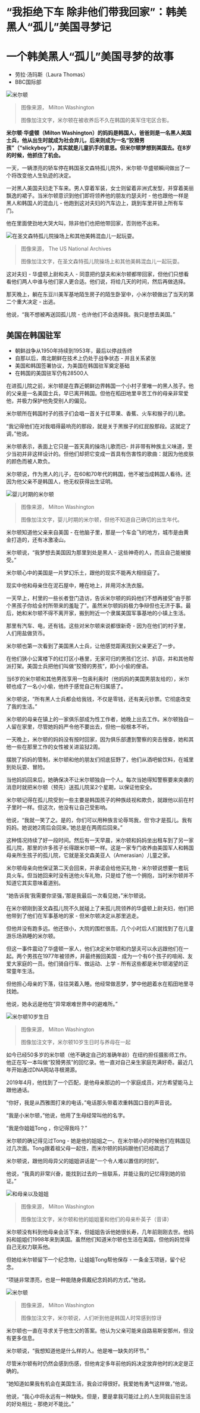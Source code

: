 # “我拒绝下车 除非他们带我回家”：韩美黑人“孤儿”美国寻梦记

#  一个韩美黑人“孤儿”美国寻梦的故事

  * 劳拉·汤玛斯（Laura Thomas） 
  * BBC国际部 


![米尔顿](_126897238_976x549miltonateasterage9justpost-adoptioninrghhousingcomplexkorea_creditmiltonwashington.jpg)

> 图像来源，  Milton Washington
>
> 图像加注文字，米尔顿在被收养后不久在韩国的美军住宅区合影。

**米尔顿·华盛顿（Milton Washington）的妈妈是韩国人，爸爸则是一名黑人美国士兵，他从出生时就成为社会弃儿，后来则成为一名“狡猾男孩”（“slickyboy”），其实就是儿童扒手的意思。但米尔顿梦想到美国去。在8岁的时候，他抓住了机会。**

一天，一辆漂亮的轿车停在韩国圣文森特孤儿院外，米尔顿·华盛顿瞬间做出了一个将改变他人生轨迹的决定。

一对黑人美国夫妇走下车来。男人穿着军装，女士则留着非洲式发型，并穿着美丽飘逸的裙子。当米尔顿意识到他们即将领养他的朋友约瑟夫时 - 他也跟他一样是黑人和韩国人的混血儿 - 他跑到这对夫妇的汽车边上，跳到车里并锁上所有车门。

他在里面使劲地大哭大叫，除非他们也把他带回家，否则他不出来。

![在圣文森特孤儿院操场上和其他美韩混血儿一起玩耍。](_126897237_cropxchildren-at-st-vincents-home-for-amerasian-children-those-children-of-mixed-bfd7d0.jpg)

> 图像来源，  The US National Archives
>
> 图像加注文字，在圣文森特孤儿院操场上和其他美韩混血儿一起玩耍。

这对夫妇 - 华盛顿上尉和夫人 - 同意把约瑟夫和米尔顿都带回家，但他们只想看看他们两人中谁与他们家人更合适。他们说，将给几天的时间，然后再做选择。

那天晚上，躺在东豆川美军基地陌生房子的陌生卧室中，小米尔顿做出了当天的第二个重大决定 - 出逃。

他说，“我不想被再送回孤儿院 - 也许他们不会选择我。我只是想去美国。”

##  美国在韩国驻军

  * 朝鲜战争从1950年持续到1953年，最后以停战告终 
  * 自那以后，南北朝鲜在技术上仍处于战争状态 - 并且关系紧张 
  * 美国和韩国签署协议，为美国在韩国驻军奠定基础 
  * 在韩国的美国驻军仍有28500人 

在进孤儿院之前，米尔顿是在靠近朝鲜边界韩国一个小村子里唯一的黑人孩子。他的父亲是一名美国士兵，早已离开韩国。但他在稻田地里辛苦工作的母亲非常爱他，并极力保护他免受别人的偏见。

米尔顿所在韩国村子的孩子们会唱一首关于红苹果、香蕉、火车和猴子的儿歌。

“我记得他们在对我唱得最响亮的那段，就是关于黑猴子的红屁股那段。这就定了调，”他说。

米尔顿表示，表面上它只是一首天真的操场儿歌而已- 并非带有种族主义味道，至少当初并非这样设计的。但他们却把它变成一首具有伤害性的歌曲：就因为他皮肤的颜色而被人欺负。

米尔顿说，作为黑人的儿子，在60和70年代的韩国，他不被当成韩国人看待。还因为他父亲不是韩国人，他无权获得出生证明。

![婴儿时期的米尔顿](_126896104_untitled.png)

> 图像来源，  Milton Washington
>
> 图像加注文字，婴儿时期的米尔顿，但他不知道自己确切的出生年代。

米尔顿知道他父亲来自美国 - 在他脑子里，那是一个车会飞的地方，城市是由黄金打造的，还有冰激凌山。

米尔顿说，“我梦想去美国因为那里到处是黑人 - 这些神奇的人，而且自己能被接受。”

米尔顿心中的美国是一片梦幻乐土，跟他的现实不能再大相径庭了。

现实中他和母亲住在泥石屋中，睡在地上，并用河水洗衣服。

一天早上，村里的一些长者登门造访，告诉米尔顿的妈妈他们不想再接受“由于那个黑孩子你给全村所带来的羞耻了”。虽然米尔顿妈妈极力争辩但也无济于事。最后，她和米尔顿不得不离开家，搬到附近一个隶属美国军事基地的小镇上生活。

那里有汽车、电，还有钱。这些对米尔顿来说都很新奇 - 因为在他们的村子里，人们用盐做货币。

米尔顿也第一次看到了美国黑人士兵，让他感觉距离找到父亲更近了一步。

在他们狭小公寓楼下的红灯区小巷里，无家可归的男孩们乞讨、扒窃，并和其他帮派打架。美国士兵把他们叫做“狡猾的男孩”，即小小偷的俚语。

当6岁的米尔顿和其他男孩享用一包奥利奥时（他妈妈的美国男朋友给的），米尔顿也成了一名小小偷，他终于感觉自己有归属感了。

米尔顿说，“所有黑人士兵都会给我钱，不仅是零钱，还有美元钞票。它彻底改变了我的生活。”

米尔顿的母亲在镇上的一家俱乐部成为性工作者，她晚上出去工作。米尔顿独自一人留在家里，尽管她妈妈严令他不要出去，但他一般根本不听。

一天晚上，米尔顿的妈妈没有按时回家，因为俱乐部遭到警察的突击搜查，她和其他一些在那里工作的女性被关进监狱2周。

摆脱了妈妈的管制，米尔顿和他的朋友们彻底狂野了，他们从酒吧偷饮料，在城里到处玩耍、冒险。

当他妈妈回来后，她确保决不让米尔顿独自一个人。每次当她得知警察要来突袭的消息时就把米尔顿（预先）送孤儿院呆2个星期，以保证他安全。

米尔顿记得在孤儿院受到一些主要是韩国孩子的种族歧视和欺负，就跟他以前在村子里时一样。但这次，他没有让自己受影响。

他说，“我就一笑了之。是的，你们可以用种族言论辱骂我，但‘你才是孤儿。我有妈妈。她说她2周后会回来。’她总是在两周后回来。”

这种情况持续了好一段时间。然后有一天早晨，米尔顿和妈妈坐出租车到了另一家孤儿院，那里的许多孩子长得跟米尔顿一样。这是一家专门收养由美国军人和韩国母亲所生孩子的孤儿院，它就是圣文森美亚人（Amerasian）儿童之家。

米尔顿母亲向他保证第二天会回来，并承诺会给他买礼物 - 米尔顿说想要一套玩具火车。但当她回来时没有送他火车礼物，只是给了他一个拥抱，当时米尔顿并不知道它其实意味着道别。

“她告诉我‘我需要你坚强，’那是我最后一次看见她，”米尔顿说。

在米尔顿刚到圣文森孤儿院不久就碰上了来孤儿院领养的华盛顿上尉夫妇，他们把他带到了他们在军事基地的家 - 但米尔顿决定从那里逃走。

但他并没有跑多远。他还很小，大院的围栏很高，几个小时后人们就找到了在儿童游乐场熟睡的米尔顿。

但这一事件震动了华盛顿一家人，他们决定米尔顿和约瑟夫可以永远跟他们在一起。两个男孩在1977年被领养，并最终搬回美国 - 成为一个有6个孩子的喧闹、友爱大家庭的一员。他们骑自行车、做运动、上学 - 所有这些都是米尔顿渴望的正常童年生活。

但他担心母亲的下落，往往哭着入睡。他经常做恶梦，梦中他趟着水在稻田地里寻找她。

他说，她永远是他在“异常艰难世界中的避难所。”

![米尔顿10岁生日](_126618002_976xsqmilton's10thbirthdaypartywithadoptivemumgwendolynwashington_creditmiltonwashington.jpg)

> 图像来源，  Milton Washington
>
> 图像加注文字，米尔顿10岁生日时与养母在一起

如今已经50多岁的米尔顿（他不确定自己的准确年龄）在纽约担任摄影师工作。他正在写一本叫做“狡猾男孩”的回忆录。他一直对自己亲生家庭充满好奇。最近几年开始通过DNA网站寻根溯源。

2019年4月，他找到了一个匹配，是他母亲那边的一个家庭成员，对方希望能马上跟他通话。

“你好，我是从西雅图打来的电话，”电话那头带着浓重韩国口音的声音说。

“我是小米尔顿，”他说，他用了生母经常叫他的名字。

“我是你姐姐Tong ，你记得我吗？”

米尔顿的确记得见过Tong - 她是他的姐姐之一。在米尔顿小的时候他们在韩国见过几次面。Tong跟着祖父母一起住，而米尔顿的妈妈跟他们已经疏远了

米尔顿说，跟他同母异父的姐姐讲话是“一个令人难以置信的时刻”。

他说，“我真的非常兴奋，能找到过去的一些联系，并能让我的记忆得到她的验证。”

![和母亲以及姐姐](_126896103_976xmiltonmumtong.jpg)

> 图像来源，  Milton Washington
>
> 图像加注文字，米尔顿和他的姐姐董和他们的母亲朴英子（音译）

米尔顿没有料到他母亲会活下来，但姐姐告诉他她很长寿，几年前刚刚去世。他妈妈和姐姐们1998年来到美国。虽然他们知道米尔顿也生活在美国，但他妈妈觉得自己无权力联系他。

但她给米尔顿留下一个纪念物，让姐姐Tong帮他保存 - 一条金玉项链，留个纪念。

“项链非常漂亮，也是一种能随身佩戴纪念妈妈的方式，”他说。

![米尔顿](_126892914_976xsqmiltonwashingtonnow_creditmiltonwashington.jpg)

> 图像来源，  Milton Washington
>
> 图像加注文字，米尔顿说，人们听到他是韩国人时常感到惊讶

米尔顿也一直在寻求关于他生父的答案。他认为父亲可能来自路易斯安那州，但没有更多信息。

米尔顿说，“我想知道他是什么样的人。他是唯一缺失的环节。”

尽管米尔顿有时仍然会感到伤感，但他肯定多年前他妈妈决定放弃他时的决定是正确的。

“她知道如果我有机会在美国生活，我会过得很好。我爱她有勇气这样做，”他说。

他说，“我心中将永远有一种缺失。但是，要是拿我可能过上的人生同我目前生活的好处相比 - 那绝对不能比。”


